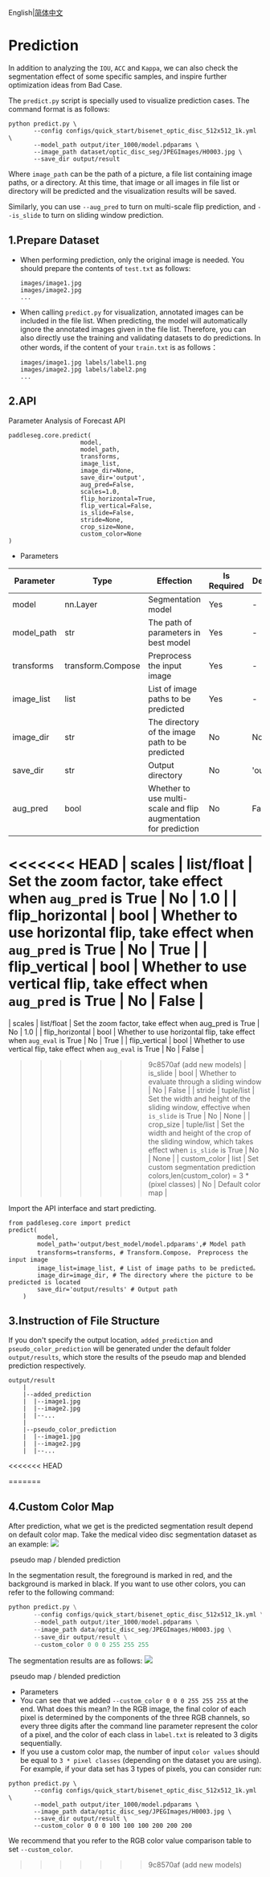English|[简体中文](predict_cn.md)

# Prediction

In addition to analyzing the `IOU`, `ACC` and `Kappa`, we can also check the segmentation effect of some specific samples, and inspire further optimization ideas from Bad Case.

The `predict.py` script is specially used to visualize prediction cases. The command format is as follows:

```
python predict.py \
       --config configs/quick_start/bisenet_optic_disc_512x512_1k.yml \
       --model_path output/iter_1000/model.pdparams \
       --image_path dataset/optic_disc_seg/JPEGImages/H0003.jpg \
       --save_dir output/result
```

Where `image_path` can be the path of a picture, a file list containing image paths, or a directory. At this time, that image or all images in file list or directory will be predicted and the visualization results will be saved.

Similarly, you can use `--aug_pred` to turn on multi-scale flip prediction, and `--is_slide` to turn on sliding window prediction.


## 1.Prepare Dataset

- When performing prediction, only the original image is needed. You should prepare the contents of `test.txt` as follows:
    ```
    images/image1.jpg
    images/image2.jpg
    ...
    ```

- When calling `predict.py` for visualization, annotated images can be included in the file list. When predicting, the model will automatically ignore the annotated images given in the file list. Therefore, you can also directly use the training and validating datasets to do predictions. In other words, if the content of your `train.txt` is as follows：
    ```
    images/image1.jpg labels/label1.png
    images/image2.jpg labels/label2.png
    ...
    ```

## 2.API
Parameter Analysis of Forecast API

```
paddleseg.core.predict(
                    model,
                    model_path,
                    transforms,
                    image_list,
                    image_dir=None,
                    save_dir='output',
                    aug_pred=False,
                    scales=1.0,
                    flip_horizontal=True,
                    flip_vertical=False,
                    is_slide=False,
                    stride=None,
                    crop_size=None,
                    custom_color=None
)
```

- Parameters

| Parameter          | Type          | Effection                                                 | Is Required | Default |
| --------------- | ----------------- | ---------------------------------------------------- | ---------- | -------- |
| model           | nn.Layer          | Segmentation model                            | Yes         | -        |
| model_path      | str               | The path of parameters in best model          | Yes         | -        |
| transforms      | transform.Compose | Preprocess the input image                    | Yes         | -        |
| image_list      | list              | List of image paths to be predicted             | Yes         | -        |
| image_dir       | str               | The directory of the image path to be predicted     | No         | None     |
| save_dir        | str               | Output directory                                         | No         | 'output' |
| aug_pred        | bool              | Whether to use multi-scale and flip augmentation for prediction          | No         | False    |
<<<<<<< HEAD
| scales          | list/float        | Set the zoom factor, take effect when `aug_pred` is True                 | No         | 1.0      |
| flip_horizontal | bool              | Whether to use horizontal flip, take effect when `aug_pred` is True  | No         | True     |
| flip_vertical   | bool              | Whether to use vertical flip, take effect when `aug_pred` is True    | No         | False    |
=======
| scales          | list/float        | Set the zoom factor, take effect when aug_pred is True                   | No         | 1.0      |
| flip_horizontal | bool              | Whether to use horizontal flip, take effect when `aug_eval` is True      | No         | True     |
| flip_vertical   | bool              | Whether to use vertical flip, take effect when `aug_eval` is True        | No         | False    |
>>>>>>> 9c8570af (add new models)
| is_slide        | bool              | Whether to evaluate through a sliding window                             | No         | False    |
| stride          | tuple/list        | Set the width and height of the sliding window, effective when `is_slide` is True       | No         | None     |
| crop_size       | tuple/list        | Set the width and height of the crop of the sliding window, which takes effect when `is_slide` is True | No         | None     |
| custom_color    | list              | Set custom segmentation prediction colors,len(custom_color) = 3 * (pixel classes)  | No        | Default color map |

Import the API interface and start predicting.

```
from paddleseg.core import predict
predict(
        model,
        model_path='output/best_model/model.pdparams',# Model path
        transforms=transforms, # Transform.Compose， Preprocess the input image
        image_list=image_list, # List of image paths to be predicted。
        image_dir=image_dir, # The directory where the picture to be predicted is located
        save_dir='output/results' # Output path
    )
```

## 3.Instruction of File Structure
If you don't specify the output location, `added_prediction` and `pseudo_color_prediction` will be generated under the default folder `output/results`, which store the results of the pseudo map and blended prediction respectively.

    output/result
        |
        |--added_prediction
        |  |--image1.jpg
        |  |--image2.jpg
        |  |--...
        |
        |--pseudo_color_prediction
        |  |--image1.jpg
        |  |--image2.jpg
        |  |--...


<<<<<<< HEAD

=======
## 4.Custom Color Map
After prediction, what we get is the predicted segmentation result depend on default color map. Take the medical video disc segmentation dataset as an example:
![](./color_map/before_mapped.jpeg)

​                                                                                            pseudo map / blended prediction

In the segmentation result, the foreground is marked in red, and the background is marked in black. If you want to use other colors, you can refer to the following command:
```python
python predict.py \
       --config configs/quick_start/bisenet_optic_disc_512x512_1k.yml \
       --model_path output/iter_1000/model.pdparams \
       --image_path data/optic_disc_seg/JPEGImages/H0003.jpg \
       --save_dir output/result \
       --custom_color 0 0 0 255 255 255
```
The segmentation results are as follows:
![](./color_map/after_mapped.jpeg)

​                                                                                            pseudo map / blended prediction

- Parameters
- You can see that we added `--custom_color 0 0 0 255 255 255` at the end. What does this mean? In the RGB image, the final color of each pixel is determined by the components of the three RGB channels, so every three digits after the command line parameter represent the color of a pixel, and the color of each class in `label.txt` is releated to 3 digits sequentially.
- If you use a custom color map, the number of input `color values` should be equal to `3 * pixel classes` (depending on the dataset you are using). For example, if your data set has 3 types of pixels, you can consider run:
```pythons
python predict.py \
       --config configs/quick_start/bisenet_optic_disc_512x512_1k.yml \
       --model_path output/iter_1000/model.pdparams \
       --image_path data/optic_disc_seg/JPEGImages/H0003.jpg \
       --save_dir output/result \
       --custom_color 0 0 0 100 100 100 200 200 200
```

We recommend that you refer to the RGB color value comparison table to set `--custom_color`.
>>>>>>> 9c8570af (add new models)
